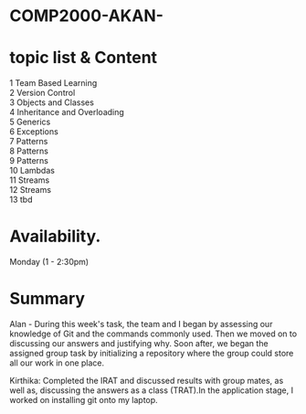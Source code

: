 # COMP2000-AKAN-  

# topic list & Content
1 Team Based Learning  
2 Version Control  
3 Objects and Classes  
4 Inheritance and Overloading  
5 Generics  
6 Exceptions  
7 Patterns    
8 Patterns    
9 Patterns    
10 Lambdas  
11 Streams    
12 Streams    
13 tbd  

# Availability. 
  
Monday (1 - 2:30pm)  

# Summary
Alan - During this week's task, the team and I began by assessing our knowledge of Git and the commands commonly used. Then we moved on to discussing our answers and justifying why. Soon after, we began the assigned group task by initializing a repository where the group could store all our work in one place.

Kirthika: Completed the IRAT and discussed results with group mates, as well as, discussing the answers as a class (TRAT).In the application stage, I worked on installing git onto my laptop.  
